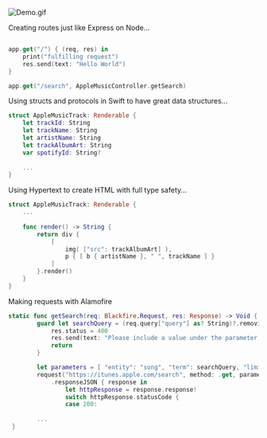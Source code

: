 ![Demo.gif](Demo.gif)

Creating routes just like Express on Node...

```swift

app.get("/") { (req, res) in
    print("fulfilling request")
    res.send(text: "Hello World")
}

app.get("/search", AppleMusicController.getSearch)

```

Using structs and protocols in Swift to have great data structures...

```swift
struct AppleMusicTrack: Renderable {
    let trackId: String
    let trackName: String
    let artistName: String
    let trackAlbumArt: String
    var spotifyId: String?
    
    ...
}
```

Using Hypertext to create HTML with full type safety...
```swift
struct AppleMusicTrack: Renderable {
    ...
    
    func render() -> String {
        return div {
            [
                img( ["src": trackAlbumArt] ),
                p { [ b { artistName }, " ", trackName ] }
            ]
        }.render()
    }
}
```

Making requests with Alamofire

```swift
static func getSearch(req: Blackfire.Request, res: Response) -> Void {
        guard let searchQuery = (req.query["query"] as? String)?.removingPercentEncoding, searchQuery != "" else {
            res.status = 400
            res.send(text: "Please include a value under the parameter \"query\" to search iTunes.")
            return
        }

        let parameters = [ "entity": "song", "term": searchQuery, "limit": "10" ]
        request("https://itunes.apple.com/search", method: .get, parameters: parameters, encoding: URLEncoding.default, headers: nil)
            .responseJSON { response in
                let httpResponse = response.response!
                switch httpResponse.statusCode {
                case 200:
                
        ...
 }

```
